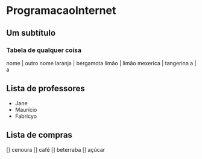 # ProgramacaoInternet

## Um subtítulo

### Tabela de qualquer coisa

nome | outro nome
laranja | bergamota 
limão | limão
mexerica | tangerina 
a | a 

## Lista de professores 

* Jane 
* Maurício
* Fabricyo

## Lista de compras 

[] cenoura
[] café 
[] beterraba
[] açúcar
 
